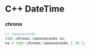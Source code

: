 # C++ DateTime

### chrono

```c++
// nanoseconds
std::chrono::nanoseconds ns;
ns = std::chrono::nanoseconds { 10 };
```
